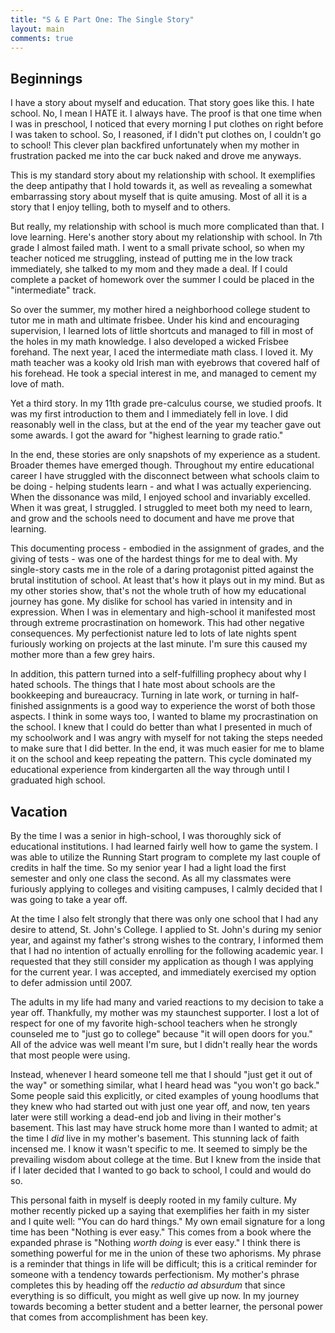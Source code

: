 ```yaml
---
title: "S & E Part One: The Single Story"
layout: main
comments: true
---
```


## Beginnings
I have a story about myself and education.  That story goes like this.
I hate school.  No, I mean I HATE it.  I always have.  The proof is
that one time when I was in preschool, I noticed that every morning I
put clothes on right before I was taken to school.  So, I reasoned, if
I didn't put clothes on, I couldn't go to school!  This clever plan
backfired unfortunately when my mother in frustration packed me into
the car buck naked and drove me anyways.

This is my standard story about my relationship with school.  It
exemplifies the deep antipathy that I hold towards it, as well as
revealing a somewhat embarrassing story about myself that is quite
amusing. Most of all it is a story that I enjoy telling, both to
myself and to others.

But really, my relationship with school is much more complicated than
that. I love learning.  Here's another story about my relationship
with school.  In 7th grade I almost failed math. I went to a small
private school, so when my teacher noticed me struggling, instead of
putting me in the low track immediately, she talked to my mom and they
made a deal.  If I could complete a packet of homework over the summer
I could be placed in the "intermediate" track.

So over the summer, my mother hired a neighborhood college student to
tutor me in math and ultimate frisbee.  Under his kind and encouraging
supervision, I learned lots of little shortcuts and managed to fill in
most of the holes in my math knowledge. I also developed a wicked
Frisbee forehand.  The next year, I aced the intermediate math class.
I loved it.  My math teacher was a kooky old Irish man with eyebrows
that covered half of his forehead.  He took a special interest in me,
and managed to cement my love of math.

Yet a third story.  In my 11th grade pre-calculus course, we studied
proofs.  It was my first introduction to them and I immediately fell
in love.  I did reasonably well in the class, but at the end of the
year my teacher gave out some awards.  I got the award for "highest
learning to grade ratio."

In the end, these stories are only snapshots of my experience as a
student. Broader themes have emerged though. Throughout my entire
educational career I have struggled with the disconnect between what
schools claim to be doing - helping students learn - and what I was
actually experiencing.  When the dissonance was mild, I enjoyed school
and invariably excelled.  When it was great, I struggled.  I struggled
to meet both my need to learn, and grow and the schools need to
document and have me prove that learning.

This documenting process - embodied in the assignment of grades, and
the giving of tests - was one of the hardest things for me to deal
with. My single-story casts me in the role of a daring protagonist
pitted against the brutal institution of school.  At least that's how
it plays out in my mind.  But as my other stories show, that's not the
whole truth of how my educational journey has gone.  My dislike for
school has varied in intensity and in expression.  When I was in
elementary and high-school it manifested most through extreme
procrastination on homework.  This had other negative consequences.
My perfectionist nature led to lots of late nights spent furiously
working on projects at the last minute. I'm sure this caused my mother
more than a few grey hairs.

In addition, this pattern turned into a self-fulfilling prophecy about
why I hated schools. The things that I hate most about schools are the
bookkeeping and bureaucracy.  Turning in late work, or turning in
half-finished assignments is a good way to experience the worst of
both those aspects.  I think in some ways too, I wanted to blame my
procrastination on the school.  I knew that I could do better than
what I presented in much of my schoolwork and I was angry with myself
for not taking the steps needed to make sure that I did better.  In
the end, it was much easier for me to blame it on the school and keep
repeating the pattern. This cycle dominated my educational experience
from kindergarten all the way through until I graduated high school.

## Vacation

By the time I was a senior in high-school, I was thoroughly sick of
educational institutions.  I had learned fairly well how to game the
system.  I was able to utilize the Running Start program to complete
my last couple of credits in half the time.  So my senior year I had a
light load the first semester and only one class the second.  As all
my classmates were furiously applying to colleges and visiting
campuses, I calmly decided that I was going to take a year off.

At the time I also felt strongly that there was only one school that I
had any desire to attend, St. John's College.  I applied to St. John's
during my senior year, and against my father's strong wishes to the
contrary, I informed them that I had no intention of actually
enrolling for the following academic year.  I requested that they
still consider my application as though I was applying for the current
year. I was accepted, and immediately exercised my option to defer
admission until 2007.

The adults in my life had many and varied reactions to my decision to
take a year off.  Thankfully, my mother was my staunchest supporter.
I lost a lot of respect for one of my favorite high-school teachers
when he strongly counseled me to "just go to college" because "it will
open doors for you."  All of the advice was well meant I'm sure, but I
didn't really hear the words that most people were using.

Instead, whenever I heard someone tell me that I should "just get it
out of the way" or something similar, what I heard head was "you won't
go back."  Some people said this explicitly, or cited examples of
young hoodlums that they knew who had started out with just one year
off, and now, ten years later were still working a dead-end job and
living in their mother's basement.  This last may have struck home
more than I wanted to admit; at the time I _did_ live in my mother's
basement.  This stunning lack of faith incensed me.  I know it wasn't
specific to me.  It seemed to simply be the prevailing wisdom about
college at the time.  But I knew from the inside that if I later
decided that I wanted to go back to school, I could and would do so.

This personal faith in myself is deeply rooted in my family
culture. My mother recently picked up a saying that exemplifies her
faith in my sister and I quite well: "You can do hard things." My own
email signature for a long time has been "Nothing is ever easy."  This
comes from a book where the expanded phrase is "Nothing _worth doing_
is ever easy."  I think there is something powerful for me in the
union of these two aphorisms.  My phrase is a reminder that things in
life will be difficult; this is a critical reminder for someone with a
tendency towards perfectionism.  My mother's phrase completes this by
heading off the _reductio ad absurdum_ that since everything is so
difficult, you might as well give up now.  In my journey towards
becoming a better student and a better learner, the personal power
that comes from accomplishment has been key.
